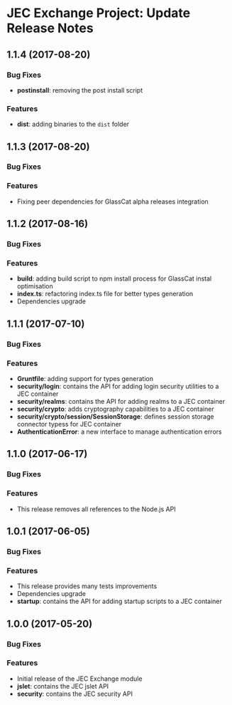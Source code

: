 # JEC Exchange Project: Update Release Notes

<a name="jec-exchange-1.1.4"></a>
## **1.1.4** (2017-08-20)

### Bug Fixes

- **postinstall**: removing the post install script

### Features

- **dist**: adding binaries to the `dist` folder

<a name="jec-exchange-1.1.3"></a>
## **1.1.3** (2017-08-20)

### Bug Fixes

### Features

- Fixing peer dependencies for GlassCat alpha releases integration

<a name="jec-exchange-1.1.2"></a>
## **1.1.2** (2017-08-16)

### Bug Fixes

### Features

- **build**: adding build script to npm install process for GlassCat instal optimisation
- **index.ts**: refactoring index.ts file for better types generation
- Dependencies upgrade

<a name="jec-exchange-1.1.1"></a>
## **1.1.1** (2017-07-10)

### Bug Fixes

### Features

- **Gruntfile**: adding support for types generation
- **security/login**: contains the API for adding login security utilities to a JEC container
- **security/realms**: contains the API for adding realms to a JEC container
- **security/crypto**: adds cryptography capabilities to a JEC container
- **security/crypto/session/SessionStorage**: defines session storage connector typess for JEC container
- **AuthenticationError**: a new interface to manage authentication errors

<a name="jec-exchange-1.1.0"></a>
## **1.1.0** (2017-06-17)

### Bug Fixes

### Features

- This release removes all references to the Node.js API

<a name="jec-exchange-1.0.1"></a>
## **1.0.1** (2017-06-05)

### Bug Fixes

### Features

- This release provides many tests improvements
- Dependencies upgrade
- **startup**: contains the API for adding startup scripts to a JEC container

<a name="jec-exchange-1.0.0"></a>
## **1.0.0** (2017-05-20)

### Bug Fixes

### Features

- Initial release of the JEC Exchange module
- **jslet**: contains the JEC jslet API
- **security**: contains the JEC security API
